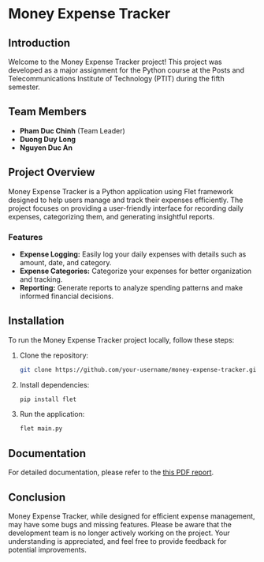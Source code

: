 # Money Expense Tracker

## Introduction

Welcome to the Money Expense Tracker project! This project was developed as a major assignment for the Python course at the Posts and Telecommunications Institute of Technology (PTIT) during the fifth semester.

## Team Members

- **Pham Duc Chinh** (Team Leader)
- **Duong Duy Long**
- **Nguyen Duc An**

## Project Overview

Money Expense Tracker is a Python application using Flet framework designed to help users manage and track their expenses efficiently. The project focuses on providing a user-friendly interface for recording daily expenses, categorizing them, and generating insightful reports.

### Features

- **Expense Logging:** Easily log your daily expenses with details such as amount, date, and category.
- **Expense Categories:** Categorize your expenses for better organization and tracking.
- **Reporting:** Generate reports to analyze spending patterns and make informed financial decisions.

## Installation

To run the Money Expense Tracker project locally, follow these steps:

1. Clone the repository:
   ```bash
   git clone https://github.com/your-username/money-expense-tracker.git
   ```
   
2. Install dependencies:
   ```bash
   pip install flet
   ```

3. Run the application:
   ```bash
   flet main.py
   ```

## Documentation

For detailed documentation, please refer to the [this PDF report](https://drive.google.com/file/d/1BAdVQX0tuNx0kFezgmIACgrF3ujIv7tp/view?usp=sharing).

## Conclusion

Money Expense Tracker, while designed for efficient expense management, may have some bugs and missing features. Please be aware that the development team is no longer actively working on the project. Your understanding is appreciated, and feel free to provide feedback for potential improvements.
